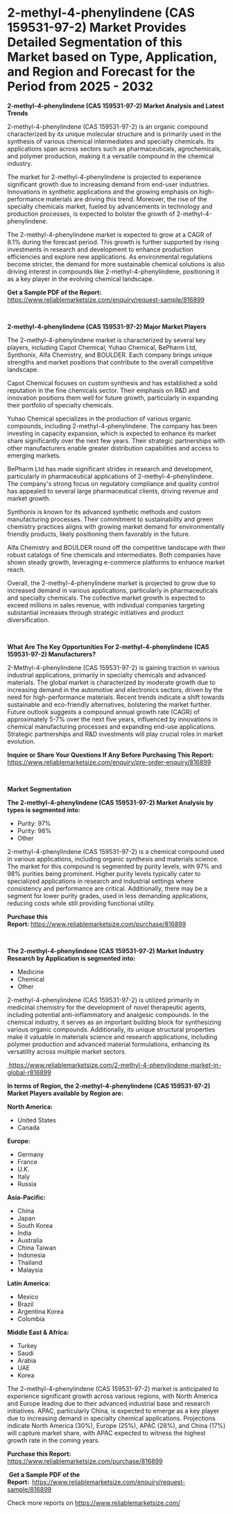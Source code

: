 <p><h1>2-methyl-4-phenylindene (CAS 159531-97-2) Market Provides Detailed Segmentation of this Market based on Type, Application, and Region and Forecast for the Period from 2025 - 2032</h1></p><p><strong>2-methyl-4-phenylindene (CAS 159531-97-2) Market Analysis and Latest Trends</strong></p>
<p><p>2-methyl-4-phenylindene (CAS 159531-97-2) is an organic compound characterized by its unique molecular structure and is primarily used in the synthesis of various chemical intermediates and specialty chemicals. Its applications span across sectors such as pharmaceuticals, agrochemicals, and polymer production, making it a versatile compound in the chemical industry.</p><p>The market for 2-methyl-4-phenylindene is projected to experience significant growth due to increasing demand from end-user industries. Innovations in synthetic applications and the growing emphasis on high-performance materials are driving this trend. Moreover, the rise of the specialty chemicals market, fueled by advancements in technology and production processes, is expected to bolster the growth of 2-methyl-4-phenylindene.</p><p>The 2-methyl-4-phenylindene market is expected to grow at a CAGR of 8.1% during the forecast period. This growth is further supported by rising investments in research and development to enhance production efficiencies and explore new applications. As environmental regulations become stricter, the demand for more sustainable chemical solutions is also driving interest in compounds like 2-methyl-4-phenylindene, positioning it as a key player in the evolving chemical landscape.</p></p>
<p><strong>Get a Sample PDF of the Report:&nbsp;</strong> <a href="https://www.reliablemarketsize.com/enquiry/request-sample/816899?utm_campaign=3537&utm_medium=2&utm_source=Github&utm_content=ia&utm_term=03042025&utm_id=2-methyl-4-phenylindene-cas-159531-97-2">https://www.reliablemarketsize.com/enquiry/request-sample/816899</a></p>
<p>&nbsp;</p>
<p><strong>2-methyl-4-phenylindene (CAS 159531-97-2) Major Market Players</strong></p>
<p><p>The 2-methyl-4-phenylindene market is characterized by several key players, including Capot Chemical, Yuhao Chemical, BePharm Ltd, Synthonix, Alfa Chemistry, and BOULDER. Each company brings unique strengths and market positions that contribute to the overall competitive landscape.</p><p>Capot Chemical focuses on custom synthesis and has established a solid reputation in the fine chemicals sector. Their emphasis on R&D and innovation positions them well for future growth, particularly in expanding their portfolio of specialty chemicals.</p><p>Yuhao Chemical specializes in the production of various organic compounds, including 2-methyl-4-phenylindene. The company has been investing in capacity expansion, which is expected to enhance its market share significantly over the next few years. Their strategic partnerships with other manufacturers enable greater distribution capabilities and access to emerging markets.</p><p>BePharm Ltd has made significant strides in research and development, particularly in pharmaceutical applications of 2-methyl-4-phenylindene. The company's strong focus on regulatory compliance and quality control has appealed to several large pharmaceutical clients, driving revenue and market growth.</p><p>Synthonix is known for its advanced synthetic methods and custom manufacturing processes. Their commitment to sustainability and green chemistry practices aligns with growing market demand for environmentally friendly products, likely positioning them favorably in the future.</p><p>Alfa Chemistry and BOULDER round off the competitive landscape with their robust catalogs of fine chemicals and intermediates. Both companies have shown steady growth, leveraging e-commerce platforms to enhance market reach.</p><p>Overall, the 2-methyl-4-phenylindene market is projected to grow due to increased demand in various applications, particularly in pharmaceuticals and specialty chemicals. The collective market growth is expected to exceed millions in sales revenue, with individual companies targeting substantial increases through strategic initiatives and product diversification.</p></p>
<p>&nbsp;</p>
<p><strong>What Are The Key Opportunities For 2-methyl-4-phenylindene (CAS 159531-97-2) Manufacturers?</strong></p>
<p><p>2-Methyl-4-phenylindene (CAS 159531-97-2) is gaining traction in various industrial applications, primarily in specialty chemicals and advanced materials. The global market is characterized by moderate growth due to increasing demand in the automotive and electronics sectors, driven by the need for high-performance materials. Recent trends indicate a shift towards sustainable and eco-friendly alternatives, bolstering the market further. Future outlook suggests a compound annual growth rate (CAGR) of approximately 5-7% over the next five years, influenced by innovations in chemical manufacturing processes and expanding end-use applications. Strategic partnerships and R&D investments will play crucial roles in market evolution.</p></p>
<p><strong>Inquire or Share Your Questions If Any Before Purchasing This Report:</strong> <a href="https://www.reliablemarketsize.com/enquiry/pre-order-enquiry/816899?utm_campaign=3537&utm_medium=2&utm_source=Github&utm_content=ia&utm_term=03042025&utm_id=2-methyl-4-phenylindene-cas-159531-97-2">https://www.reliablemarketsize.com/enquiry/pre-order-enquiry/816899</a></p>
<p>&nbsp;</p>
<p><strong>Market Segmentation</strong></p>
<p><strong>The 2-methyl-4-phenylindene (CAS 159531-97-2) Market Analysis by types is segmented into:</strong></p>
<p><ul><li>Purity: 97%</li><li>Purity: 98%</li><li>Other</li></ul></p>
<p><p>2-methyl-4-phenylindene (CAS 159531-97-2) is a chemical compound used in various applications, including organic synthesis and materials science. The market for this compound is segmented by purity levels, with 97% and 98% purities being prominent. Higher purity levels typically cater to specialized applications in research and industrial settings where consistency and performance are critical. Additionally, there may be a segment for lower purity grades, used in less demanding applications, reducing costs while still providing functional utility.</p></p>
<p><strong>Purchase this Report:&nbsp;</strong><a href="https://www.reliablemarketsize.com/purchase/816899?utm_campaign=3537&utm_medium=2&utm_source=Github&utm_content=ia&utm_term=03042025&utm_id=2-methyl-4-phenylindene-cas-159531-97-2">https://www.reliablemarketsize.com/purchase/816899</a></p>
<p>&nbsp;</p>
<p><strong>The 2-methyl-4-phenylindene (CAS 159531-97-2) Market Industry Research by Application is segmented into:</strong></p>
<p><ul><li>Medicine</li><li>Chemical</li><li>Other</li></ul></p>
<p><p>2-methyl-4-phenylindene (CAS 159531-97-2) is utilized primarily in medicinal chemistry for the development of novel therapeutic agents, including potential anti-inflammatory and analgesic compounds. In the chemical industry, it serves as an important building block for synthesizing various organic compounds. Additionally, its unique structural properties make it valuable in materials science and research applications, including polymer production and advanced material formulations, enhancing its versatility across multiple market sectors.</p></p>
<p><a href="https://www.reliablemarketsize.com/2-methyl-4-phenylindene-market-in-global-r816899?utm_campaign=3537&utm_medium=2&utm_source=Github&utm_content=ia&utm_term=03042025&utm_id=2-methyl-4-phenylindene-cas-159531-97-2">&nbsp;https://www.reliablemarketsize.com/2-methyl-4-phenylindene-market-in-global-r816899</a></p>
<p><strong>In terms of Region, the 2-methyl-4-phenylindene (CAS 159531-97-2) Market Players available by Region are:</strong></p>
<p>
    <p> <strong> North America: </strong>
        <ul>
            <li>United States</li>
            <li>Canada</li>
        </ul>
        </p> 
    <p> <strong> Europe: </strong>
        <ul>
            <li>Germany</li>
            <li>France</li>
            <li>U.K.</li>
            <li>Italy</li>
            <li>Russia</li>
        </ul>
        </p> 
    <p> <strong> Asia-Pacific: </strong>
        <ul>
            <li>China</li>
            <li>Japan</li>
            <li>South Korea</li>
            <li>India</li>
            <li>Australia</li>
            <li>China Taiwan</li>
            <li>Indonesia</li>
            <li>Thailand</li>
            <li>Malaysia</li>
        </ul>
        </p> 
    <p> <strong> Latin America: </strong>
        <ul>
            <li>Mexico</li>
            <li>Brazil</li>
            <li>Argentina Korea</li>
            <li>Colombia</li>
        </ul>
        </p> 
    <p> <strong> Middle East & Africa: </strong>
        <ul>
            <li>Turkey</li>
            <li>Saudi</li>
            <li>Arabia</li>
            <li>UAE</li>
            <li>Korea</li>
        </ul>
    </p>
    </p>
<p><p>The 2-methyl-4-phenylindene (CAS 159531-97-2) market is anticipated to experience significant growth across various regions, with North America and Europe leading due to their advanced industrial base and research initiatives. APAC, particularly China, is expected to emerge as a key player due to increasing demand in specialty chemical applications. Projections indicate North America (30%), Europe (25%), APAC (28%), and China (17%) will capture market share, with APAC expected to witness the highest growth rate in the coming years.</p></p>
<p><strong>Purchase this Report: </strong><a href="https://www.reliablemarketsize.com/purchase/816899?utm_campaign=3537&utm_medium=2&utm_source=Github&utm_content=ia&utm_term=03042025&utm_id=2-methyl-4-phenylindene-cas-159531-97-2">https://www.reliablemarketsize.com/purchase/816899</a></p>
<p>&nbsp;<strong>Get a Sample PDF of the Report:&nbsp;&nbsp;</strong><a href="https://www.reliablemarketsize.com/enquiry/request-sample/816899?utm_campaign=3537&utm_medium=2&utm_source=Github&utm_content=ia&utm_term=03042025&utm_id=2-methyl-4-phenylindene-cas-159531-97-2">https://www.reliablemarketsize.com/enquiry/request-sample/816899</a></p>
<p><strong></strong></p>
<p>Check more reports on <a href="https://www.reliablemarketsize.com/?utm_campaign=3537&utm_medium=2&utm_source=Github&utm_content=ia&utm_term=03042025&utm_id=2-methyl-4-phenylindene-cas-159531-97-2">https://www.reliablemarketsize.com/</a></p>